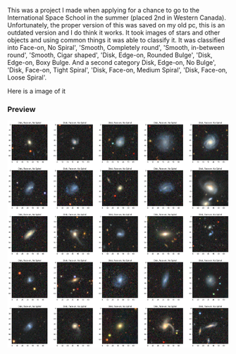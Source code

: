 This was a project I made when applying for a chance to go to the International Space School in the summer (placed 2nd in Western Canada). 
Unfortunately, the proper version of this was saved on my old pc, this is an outdated version and I do think it works. It took images of stars and other objects and using common things it was able to classify it. It was classified into Face-on, No Spiral', 'Smooth, Completely round', 'Smooth, in-between round', 'Smooth, Cigar shaped', 'Disk, Edge-on, Rounded Bulge', 'Disk, Edge-on, Boxy Bulge. And a second category Disk, Edge-on, No Bulge', 'Disk, Face-on, Tight Spiral', 'Disk, Face-on, Medium Spiral', 'Disk, Face-on, Loose Spiral'.

Here is a image of it



### Preview

![Output Screenshot](/space.image.png)


